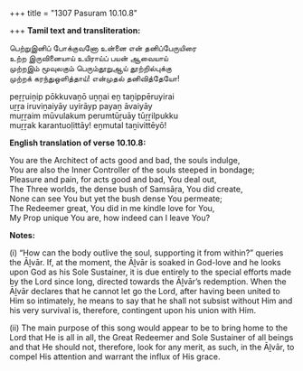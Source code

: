 +++
title = "1307 Pasuram 10.10.8"

+++
**Tamil text and transliteration:**

பெற்றுஇனிப் போக்குவனோ உன்னை என் தனிப்பேருயிரை  
உற்ற இருவினையாய் உயிராய்ப் பயன் ஆவையாய்  
முற்றஇம் மூவுலகும் பெரும்தூறுஆய் தூற்றில்புக்கு  
முற்றக் கரந்துஒளித்தாய்! என்முதல் தனிவித்தேயோ!

peṟṟuiṉip pōkkuvaṉō uṉṉai eṉ taṉippēruyirai  
uṟṟa iruviṉaiyāy uyirāyp payaṉ āvaiyāy  
muṟṟaim mūvulakum perumtūṟuāy tūṟṟilpukku  
muṟṟak karantuoḷittāy! eṉmutal taṉivittēyō!

**English translation of verse 10.10.8:**

You are the Architect of acts good and bad, the souls indulge,  
You are also the Inner Controller of the souls steeped in bondage;  
Pleasure and pain, for acts good and bad, You deal out,  
The Three worlds, the dense bush of Samsāṛa, You did create,  
None can see You but yet the bush dense You permeate;  
The Redeemer great, You did in me kindle love for You,  
My Prop unique You are, how indeed can I leave You?

**Notes:**

\(i\) “How can the body outlive the soul, supporting it from within?” queries the Āḻvār. If, at the moment, the Āḻvār is soaked in God-love and he looks upon God as his Sole Sustainer, it is due entirely to the special efforts made by the Lord since long, directed towards the Āḻvār’s redemption. When the Āḻvār declares that he cannot let go the Lord, after having been united to Him so intimately, he means to say that he shall not subsist without Him and his very survival is, therefore, contingent upon his union with Him.

\(ii\) The main purpose of this song would appear to be to bring home to the Lord that He is all in all, the Great Redeemer and Sole Sustainer of all beings and that He should not, therefore, look for any merit, as such, in the Āḻvār, to compel His attention and warrant the influx of His grace.


